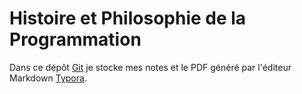 # Histoire et Philosophie de la Programmation

Dans ce dépôt [Git](https://git-scm.com/) je stocke mes notes et le PDF généré par l'éditeur Markdown [Typora](https://typora.io/).

